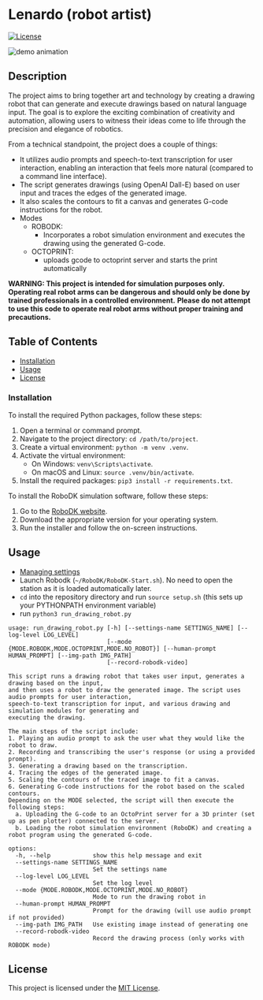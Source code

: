 # Lenardo (robot artist)

[![License](https://img.shields.io/badge/license-MIT-blue.svg)](LICENSE)

![demo animation](demo.gif)

## Description

The project aims to bring together art and technology by creating a drawing robot that can generate and execute drawings based on natural language input. The goal is to explore the exciting combination of creativity and automation, allowing users to witness their ideas come to life through the precision and elegance of robotics.

From a technical standpoint, the project does a couple of things:
- It utilizes audio prompts and speech-to-text transcription for user interaction, enabling an interaction that feels more natural (compared to a command line interface). 
- The script generates drawings (using OpenAI Dall-E) based on user input and traces the edges of the generated image. 
- It also scales the contours to fit a canvas and generates G-code instructions for the robot. 
- Modes
  - ROBODK:
    - Incorporates a robot simulation environment and executes the drawing using the generated G-code.
  - OCTOPRINT:
    - uploads gcode to octoprint server and starts the print automatically

**WARNING: This project is intended for simulation purposes only. Operating real robot arms can be dangerous and should only be done by trained professionals in a controlled environment.**
**Please do not attempt to use this code to operate real robot arms without proper training and precautions.**

## Table of Contents

- [Installation](#installation)
- [Usage](#usage)
- [License](#license)


### Installation

To install the required Python packages, follow these steps:

1. Open a terminal or command prompt.
2. Navigate to the project directory: `cd /path/to/project`.
3. Create a virtual environment: `python -m venv .venv`.
4. Activate the virtual environment:
    - On Windows: `venv\Scripts\activate`.
    - On macOS and Linux: `source .venv/bin/activate`.
5. Install the required packages: `pip3 install -r requirements.txt`.

To install the RoboDK simulation software, follow these steps:

1. Go to the [RoboDK website](https://robodk.com/).
2. Download the appropriate version for your operating system.
3. Run the installer and follow the on-screen instructions.

## Usage
- [Managing settings](settings/README.md)
- Launch Robodk (`~/RoboDK/RoboDK-Start.sh`). No need to open the station as it is loaded automatically later.
- `cd` into the repository directory and run `source setup.sh` (this sets up your PYTHONPATH environment variable)
- run `python3 run_drawing_robot.py`

```
usage: run_drawing_robot.py [-h] [--settings-name SETTINGS_NAME] [--log-level LOG_LEVEL]
                            [--mode {MODE.ROBODK,MODE.OCTOPRINT,MODE.NO_ROBOT}] [--human-prompt HUMAN_PROMPT] [--img-path IMG_PATH]
                            [--record-robodk-video]

This script runs a drawing robot that takes user input, generates a drawing based on the input,
and then uses a robot to draw the generated image. The script uses audio prompts for user interaction,
speech-to-text transcription for input, and various drawing and simulation modules for generating and
executing the drawing.

The main steps of the script include:
1. Playing an audio prompt to ask the user what they would like the robot to draw.
2. Recording and transcribing the user's response (or using a provided prompt).
3. Generating a drawing based on the transcription.
4. Tracing the edges of the generated image.
5. Scaling the contours of the traced image to fit a canvas.
6. Generating G-code instructions for the robot based on the scaled contours.
Depending on the MODE selected, the script will then execute the following steps:
  a. Uploading the G-code to an OctoPrint server for a 3D printer (set up as pen plotter) connected to the server.
  b. Loading the robot simulation environment (RoboDK) and creating a robot program using the generated G-code.

options:
  -h, --help            show this help message and exit
  --settings-name SETTINGS_NAME
                        Set the settings name
  --log-level LOG_LEVEL
                        Set the log level
  --mode {MODE.ROBODK,MODE.OCTOPRINT,MODE.NO_ROBOT}
                        Mode to run the drawing robot in
  --human-prompt HUMAN_PROMPT
                        Prompt for the drawing (will use audio prompt if not provided)
  --img-path IMG_PATH   Use existing image instead of generating one
  --record-robodk-video
                        Record the drawing process (only works with ROBODK mode)
```

## License

This project is licensed under the [MIT License](LICENSE.txt).

